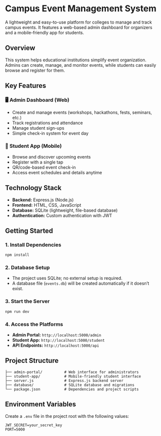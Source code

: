 # Campus Event Management System

A lightweight and easy-to-use platform for colleges to manage and track campus events. It features a web-based admin dashboard for organizers and a mobile-friendly app for students.

## Overview

This system helps educational institutions simplify event organization. Admins can create, manage, and monitor events, while students can easily browse and register for them.

## Key Features

### 🖥️ Admin Dashboard (Web)

* Create and manage events (workshops, hackathons, fests, seminars, etc.)
* Track registrations and attendance
* Manage student sign-ups
* Simple check-in system for event day

### 📱 Student App (Mobile)

* Browse and discover upcoming events
* Register with a single tap
* QR/code-based event check-in
* Access event schedules and details anytime

## Technology Stack

* **Backend:** Express.js (Node.js)
* **Frontend:** HTML, CSS, JavaScript
* **Database:** SQLite (lightweight, file-based database)
* **Authentication:** Custom authentication with JWT

## Getting Started

### 1. Install Dependencies

```bash
npm install
```

### 2. Database Setup

* The project uses SQLite; no external setup is required.
* A database file (`events.db`) will be created automatically if it doesn’t exist.

### 3. Start the Server

```bash
npm run dev
```

### 4. Access the Platforms

* **Admin Portal:** `http://localhost:5000/admin`
* **Student App:** `http://localhost:5000/student`
* **API Endpoints:** `http://localhost:5000/api`

## Project Structure

```
├── admin-portal/          # Web interface for administrators
├── student-app/           # Mobile-friendly student interface
├── server.js              # Express.js backend server
├── database/              # SQLite database and migrations
└── package.json           # Dependencies and project scripts
```

## Environment Variables

Create a `.env` file in the project root with the following values:

```
JWT_SECRET=your_secret_key
PORT=5000
```
